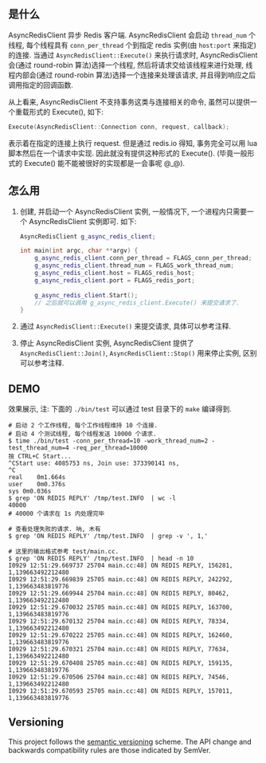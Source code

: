 
## 是什么

AsyncRedisClient 异步 Redis 客户端. AsyncRedisClient 会启动 `thread_num` 个线程, 每个线程具有 `conn_per_thread` 个到指定 redis 实例(由 `host:port` 来指定)的连接. 当通过 `AsyncRedisClient::Execute()` 来执行请求时, AsyncRedisClient 会(通过 round-robin 算法)选择一个线程, 然后将请求交给该线程来进行处理, 线程内部会(通过 round-robin 算法)选择一个连接来处理该请求, 并且得到响应之后调用指定的回调函数.

从上看来, AsyncRedisClient 不支持事务这类与连接相关的命令, 虽然可以提供一个重载形式的 Execute(), 如下:

```cpp
Execute(AsyncRedisClient::Connection conn, request, callback);
```

表示着在指定的连接上执行 request. 但是通过 redis.io 得知, 事务完全可以用 lua 脚本然后在一个请求中实现. 因此就没有提供这种形式的 Execute(). (毕竟一般形式的 Execute() 能不能被很好的实现都是一会事呢 @_@).

## 怎么用

1.  创建, 并启动一个 AsyncRedisClient 实例, 一般情况下, 一个进程内只需要一个 AsyncRedisClient 实例即可. 如下:

    ```cpp
    AsyncRedisClient g_async_redis_client;
    
    int main(int argc, char **argv) {
        g_async_redis_client.conn_per_thread = FLAGS_conn_per_thread;
        g_async_redis_client.thread_num = FLAGS_work_thread_num;
        g_async_redis_client.host = FLAGS_redis_host;
        g_async_redis_client.port = FLAGS_redis_port;
        
        g_async_redis_client.Start();
        // 之后就可以调用 g_async_redis_client.Execute() 来提交请求了.
    }
    ```

2.  通过 `AsyncRedisClient::Execute()` 来提交请求, 具体可以参考注释.
3.  停止 AsyncRedisClient 实例, AsyncRedisClient 提供了 `AsyncRedisClient::Join()`, `AsyncRedisClient::Stop()` 用来停止实例, 区别可以参考注释.


## DEMO

效果展示, 注: 下面的 `./bin/test` 可以通过 test 目录下的 `make` 编译得到.

```shell
# 启动 2 个工作线程, 每个工作线程维持 10 个连接.
# 启动 4 个测试线程, 每个线程发送 10000 个请求.
$ time ./bin/test -conn_per_thread=10 -work_thread_num=2 -test_thread_num=4 -req_per_thread=10000
按 CTRL+C Start...
^CStart use: 4085753 ns, Join use: 373390141 ns, 
^C
real	0m1.664s
user	0m0.376s
sys	0m0.036s
$ grep 'ON REDIS REPLY' /tmp/test.INFO  | wc -l
40000
# 40000 个请求在 1s 内处理完毕

# 查看处理失败的请求. 呐, 木有
$ grep 'ON REDIS REPLY' /tmp/test.INFO  | grep -v ', 1,'

# 这里的输出格式参考 test/main.cc.
$ grep 'ON REDIS REPLY' /tmp/test.INFO  | head -n 10
I0929 12:51:29.669737 25704 main.cc:48] ON REDIS REPLY, 156281, 1,139663492212480
I0929 12:51:29.669839 25705 main.cc:48] ON REDIS REPLY, 242292, 1,139663483819776
I0929 12:51:29.669944 25704 main.cc:48] ON REDIS REPLY, 80462, 1,139663492212480
I0929 12:51:29.670032 25705 main.cc:48] ON REDIS REPLY, 163700, 1,139663483819776
I0929 12:51:29.670132 25704 main.cc:48] ON REDIS REPLY, 78334, 1,139663492212480
I0929 12:51:29.670222 25705 main.cc:48] ON REDIS REPLY, 162460, 1,139663483819776
I0929 12:51:29.670321 25704 main.cc:48] ON REDIS REPLY, 77634, 1,139663492212480
I0929 12:51:29.670408 25705 main.cc:48] ON REDIS REPLY, 159135, 1,139663483819776
I0929 12:51:29.670506 25704 main.cc:48] ON REDIS REPLY, 74546, 1,139663492212480
I0929 12:51:29.670593 25705 main.cc:48] ON REDIS REPLY, 157011, 1,139663483819776
```

## Versioning

This project follows the [semantic versioning](http://semver.org/) scheme. The API change and backwards compatibility rules are those indicated by SemVer. 

